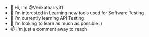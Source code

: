 - 👋 Hi, I’m @Venkatharry31
- 👀 I’m interested in Learning new tools used for Software Testing
- 🌱 I’m currently learning API Testing
- 💞️ I’m looking to learn as much as possible :)
- 📫 I'm just a comment away to reach

<!---
Venkatharry31/Venkatharry31 is a ✨ special ✨ repository because its `README.md` (this file) appears on your GitHub profile.
You can click the Preview link to take a look at your changes.
--->
